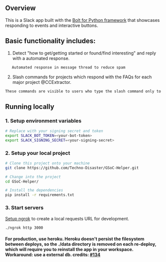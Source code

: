 ## Overview

This is a Slack app built with the [Bolt for Python framework][2] that showcases
responding to events and interactive buttons.

## Basic functionality includes:
1. Detect "how to get/getting started or found/find interesting" and reply with a automated response.
```zsh
   Automated response in message thread to reduce spam
```
2. Slash commands for projects which respond with the FAQs for each major project @CCExtractor.
```zsh
These commands are visible to users who type the slash command only to minimize spam.
```
## Running locally

### 1. Setup environment variables

```zsh
# Replace with your signing secret and token
export SLACK_BOT_TOKEN=<your-bot-token>
export SLACK_SIGNING_SECRET=<your-signing-secret>
```

### 2. Setup your local project

```zsh
# Clone this project onto your machine
git clone https://github.com/Techno-Disaster/GSoC-Helper.git

# Change into the project
cd GSoC-Helper/

# Install the dependencies
pip install -r requirements.txt
```

### 3. Start servers

[Setup ngrok][3] to create a local requests URL for development.

```zsh
./ngrok http 3000
```

#### For production, use heroku.  Heroku doesn't persist the filesystem between deploys, so the ./data directory is removed on each re-deploy, which will require you to reinstall the app in your workspace. Workaround: use a external db. credits: [#134](https://github.com/slackapi/bolt-python/issues/134#issuecomment-771580391)

[1]: https://slack.dev/bolt-python/tutorial/getting-started
[2]: https://slack.dev/bolt-python/
[3]: https://slack.dev/bolt-python/tutorial/getting-started#setting-up-events
[4]: https://github.com/slackapi/bolt-python/issues/new
